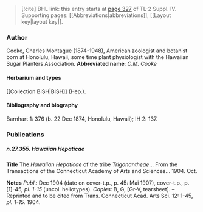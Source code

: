 > [!cite] BHL link: this entry starts at [page 327](https://www.biodiversitylibrary.org/page/33266004) of TL-2 Suppl. IV.
> Supporting pages: [[Abbreviations|abbreviations]], [[Layout key|layout key]].

### Author

Cooke, Charles Montague (1874-1948), American zoologist and botanist born at Honolulu, Hawaii, some time plant physiologist with the Hawaiian Sugar Planters Association. 
**Abbreviated name**: *C.M. Cooke*

#### Herbarium and types

[[Collection BISH|BISH]] (Hep.).

#### Bibliography and biography

Barnhart 1: 376 (b. 22 Dec 1874, Honolulu, Hawaii); IH 2: 137.

### Publications

##### n.27.355. Hawaiian Hepaticae

**Title**
The *Hawaiian Hepaticae* of the tribe *Trigonantheae*... From the Transactions of the Connecticut Academy of Arts and Sciences... 1904. Oct.

**Notes**
*Publ*.: Dec 1904 (date on cover-t.p., p. 45: Mai 1907), cover-t.p., p. \[1\]-45, *pl. 1-15* (uncol. heliotypes). *Copies*: B, G, \[Gr-V, tearsheet\]. – Reprinted and to be cited from Trans. Connecticut Acad. Arts Sci. 12: 1-45, *pl. 1-15.* 1904.

